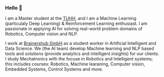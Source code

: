 ### Hello 👋

I am a Master student at the [TUHH](https://www.tuhh.de/tuhh/startseite.html), and I am a Machine Learning (particulaly Deep Learning) & Reinforcement Learning enthusiast. I am passionate in applying AI for solving real-world problem domains of Robotics, Computer vision and NLP.

I work at [Brainershub GmbH](https://brainershub.com/?lang=en) as a student worker in Artificial Intelligent and Data Science. We (the AI team) develop Machine learning and NLP based tools and solutions (provide analytics and intelligent insights) for our clients. I study Mechatronics with the focuse in Robotics and Intelligent systems; this includes courses: Robotics, Machine learaning, Computer vision, Embedded Systems, Control Systems and more.

 <!--- 

 Most of my self-conducted projects done for the sake of learaning are published here. 
 
- 👯 I’m looking to collaborate on ...
- 🤔 I’m looking for help with ...
- 💬 Ask me about ...
- 📫 How to reach me: ...
- 😄 Pronouns: ...
- ⚡ Fun fact: ...

Add more about my projects


--->


